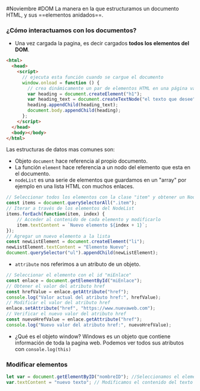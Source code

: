 #Noviembre #DOM
La manera en la que estructuramos un documento HTML, y sus ==elementos anidados==.
### ¿Cómo interactuamos con los documentos?
- Una vez cargada la pagina, es decir cargados **todos los elementos del DOM**.
```html
<html>
  <head>
    <script>
      // ejecuta esta función cuando se cargue el documento
      window.onload = function () {
		// crea dinámicamente un par de elementos HTML en una página vacia
        var heading = document.createElement("h1");
        var heading_text = document.createTextNode("el texto que desee");
        heading.appendChild(heading_text);
        document.body.appendChild(heading);
      };
    </script>
  </head>
  <body></body>
</html>
```
Las estructuras de datos mas comunes son: 
- Objeto `document` hace referencia al propio documento.
- La función `element` hace referencia a un nodo del elemento que esta en el documento.
- `nodeList` es una serie de elementos que guardamos en un "array" por ejemplo en una lista HTML con muchos enlaces.
```javascript
// Seleccionar todos los elementos con la clase "item" y obtener un NodeList
const items = document.querySelectorAll(".item");
// Iterar a través de los elementos del NodeList
items.forEach(function(item, index) {
    // Acceder al contenido de cada elemento y modificarlo
    item.textContent = `Nuevo elemento ${index + 1}`;
});
// Agregar un nuevo elemento a la lista
const newListElement = document.createElement("li");
newListElement.textContent = "Elemento Nuevo";
document.querySelector("ul").appendChild(newListElement);
```
- `attribute` nos referimos a un atributo de un objeto.
```javascript
// Seleccionar el elemento con el id "miEnlace"
const enlace = document.getElementById("miEnlace");
// Obtener el valor del atributo href
const hrefValue = enlace.getAttribute("href");
console.log("Valor actual del atributo href:", hrefValue);
// Modificar el valor del atributo href
enlace.setAttribute("href", "https://www.nuevaweb.com");
// Verificar el nuevo valor del atributo href
const nuevoHrefValue = enlace.getAttribute("href");
console.log("Nuevo valor del atributo href:", nuevoHrefValue);

```
- ¿Qué es el objeto window? Windows es un objeto que contiene información de toda la pagina web. Podemos ver todos sus atributos con `console.log(this)`
### Modificar elementos
```javascript
let var = document.getElementByID("nombreID"); //Seleccionamos el elemento
var.textContent = "nuevo texto"; // Modificamos el contenido del texto
```